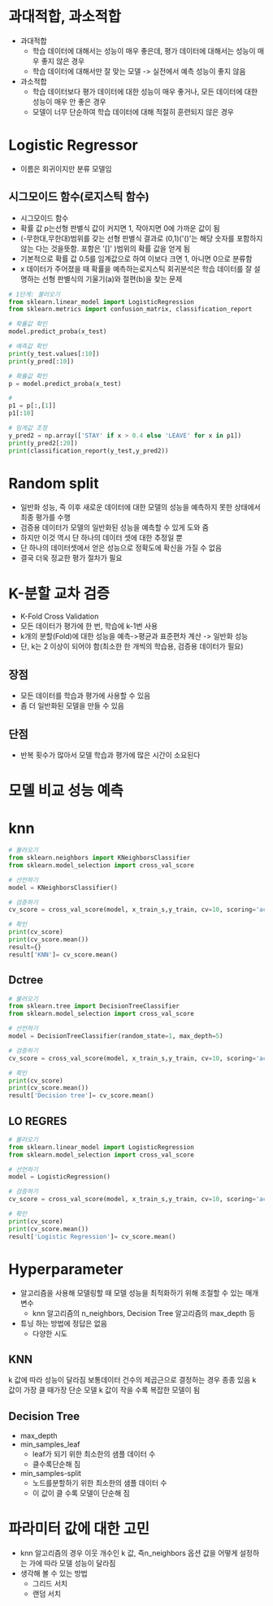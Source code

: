 
# 과대적합, 과소적합
- 과대적합
	- 학습 데이터에 대해서는 성능이 매우 좋은데, 평가 데이터에 대해서는 성능이 매우 좋지 않은 경우
	- 학습 데이터에 대해서만 잘 맞는 모델 -> 실전에서 예측 성능이 좋지 않음
- 과소적합
	- 학습 데이터보다 평가 데이터에 대한 성능이 매우 좋거나, 모든 데이터에 대한 성능이 매우 안 좋은 경우
	- 모델이 너무 단순하여 학습 데이터에 대해 적절히 훈련되지 않은 경우

# Logistic Regressor
- 이름은 회귀이지만 분류 모델임

## 시그모이드 함수(로지스틱 함수)
- 시그모이드 함수
- 확률 값 p는선형 판별식 값이 커지면 1, 작아지면 0에 가까운 값이 됨
- (-무한대,무한대)범위를 갖는 선형 판별식 결과로 (0,1)('()'는 해당 숫자를 포함하지 않는 다는 것을뜻함. 포함은 '\[]' )범위의 확률 값을 얻게 됨
- 기본적으로 확률 값 0.5를 임계값으로 하여 이보다 크면 1, 아니면 0으로 분류함
- x 데이터가 주어졌을 때 확률을 예측하는로지스틱 회귀분석은 학습 데이터를 잘 설명하는 선형 판별식의 기울기(a)와 절편(b)을 찾는 문제

```python
# 1단계: 불러오기
from sklearn.linear_model import LogisticRegression
from sklearn.metrics import confusion_matrix, classification_report
```

```python
# 확률값 확인
model.predict_proba(x_test)
```

```python
# 예측값 확인
print(y_test.values[:10])
print(y_pred[:10])

# 확률값 확인
p = model.predict_proba(x_test)

# 
p1 = p[:,[1]]
p1[:10]

# 임계값 조정
y_pred2 = np.array(['STAY' if x > 0.4 else 'LEAVE' for x in p1])
print(y_pred2[:20])
print(classification_report(y_test,y_pred2))
```


# Random split
- 일반화 성능, 즉 이후 새로운 데이터에 대한 모델의 성능을 예측하지 못한 상태에서 최종 평가를 수행
- 검증용 데이터가 모델의 일반화된 성능을 예측할 수 있게 도와 줌
- 하지만 이것 역시 단 하나의 데이터 셋에 대한 추정일 뿐
- 단 하나의 데이터셋에서 얻은 성능으로 정확도에 확신을 가질 수 없음
- 결국 더욱 정교한 평가 절차가 필요


# K-분할 교차 검증
- K-Fold Cross Validation
- 모든 데이터가 평가에 한 번, 학습에 k-1번 사용
- k개의 분할(Fold)에 대한 성능을 예측->평균과 표준편차 계산 -> 일반화 성능
- 단, k는 2 이상이 되어야 함(최소한 한 개씩의 학습용, 검증용 데이터가 필요)

## 장점
- 모든 데이터를 학습과 평가에 사용할 수 있음
- 좀 더 일반화된 모델을 만들 수 있음

## 단점
- 반복 횟수가 많아서 모델 학습과 평가에 많은 시간이 소요된다





# 모델 비교 성능 예측
# knn
```python
# 불러오기
from sklearn.neighbors import KNeighborsClassifier
from sklearn.model_selection import cross_val_score

# 선언하기
model = KNeighborsClassifier()

# 검증하기
cv_score = cross_val_score(model, x_train_s,y_train, cv=10, scoring='accuracy')

# 확인
print(cv_score)
print(cv_score.mean())
result={}
result['KNN']= cv_score.mean()
```

## Dctree
```python
# 불러오기
from sklearn.tree import DecisionTreeClassifier
from sklearn.model_selection import cross_val_score

# 선언하기
model = DecisionTreeClassifier(random_state=1, max_depth=5)

# 검증하기
cv_score = cross_val_score(model, x_train_s,y_train, cv=10, scoring='accuracy')

# 확인
print(cv_score)
print(cv_score.mean())
result['Decision tree']= cv_score.mean()
```

## LO REGRES
```python
# 불러오기
from sklearn.linear_model import LogisticRegression
from sklearn.model_selection import cross_val_score

# 선언하기
model = LogisticRegression()

# 검증하기
cv_score = cross_val_score(model, x_train_s,y_train, cv=10, scoring='accuracy')

# 확인
print(cv_score)
print(cv_score.mean())
result['Logistic Regression']= cv_score.mean()
```



# Hyperparameter
- 알고리즘을 사용해 모델링할 때 모델 성능을 최적화하기 위해 조절할 수 있는 매개변수
	- knn 알고리즘의 n_neighbors, Decision Tree 알고리즘의 max_depth 등
- 튜닝 하는 방법에 정답은 없음
	- 다양한 시도


## KNN
 k 값에 따라 성능이 달라짐
 보통데이터 건수의 제곱근으로 결정하는 경우 종종 있음
 k 값이 가장 클 때가장 단순 모델
 k 값이 작을 수록 복잡한 모델이 됨



## Decision Tree
- max_depth
- min_samples_leaf
	- leaf가 되기 위한 최소한의 샘플 데이터 수
	- 클수록단순해 짐 
- min_samples-split
	- 노드를분할하기 위한 최소한의 샘플 데이터 수
	- 이 값이 클 수록 모델이 단순해 짐





# 파라미터 값에 대한 고민
- knn 알고리즘의 경우 이웃 개수인 k 값, 즉n_neighbors 옵션 값을 어떻게 설정하는 가에 따라 모델 성능이 달라짐
- 생각해 볼 수 있는 방법
	- 그리드 서치
	- 랜덤 서치


